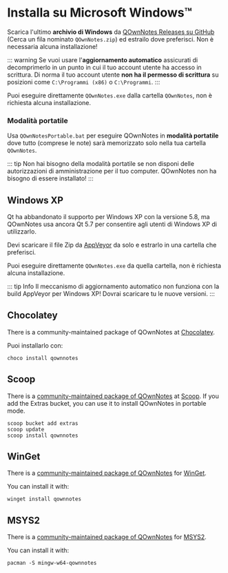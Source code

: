 # Installa su Microsoft Windows™

Scarica l'ultimo **archivio di Windows** da [QOwnNotes Releases su GitHub](https://github.com/pbek/QOwnNotes/releases) (Cerca un fila nominato `QOwnNotes.zip`) ed estrailo dove preferisci. Non è necessaria alcuna installazione!

::: warning
Se vuoi usare l'**aggiornamento automatico** assicurati di decomprimerlo in un punto in cui il tuo account utente ha accesso in scrittura. Di norma il tuo account utente **non ha il permesso di scrittura** su posizioni come `C:\Programmi (x86)` o `C:\Programmi`.
:::

Puoi eseguire direttamente `QOwnNotes.exe` dalla cartella `QOwnNotes`, non è richiesta alcuna installazione.

### Modalità portatile

Usa `QOwnNotesPortable.bat` per eseguire QOwnNotes in **modalità portatile** dove tutto (comprese le note) sarà memorizzato solo nella tua cartella `QOwnNotes`.

::: tip
Non hai bisogno della modalità portatile se non disponi delle autorizzazioni di amministrazione per il tuo computer. QOwnNotes non ha bisogno di essere installato!
:::

## Windows XP

Qt ha abbandonato il supporto per Windows XP con la versione 5.8, ma QOwnNotes usa ancora Qt 5.7 per consentire agli utenti di Windows XP di utilizzarlo.

Devi scaricare il file Zip da [AppVeyor](https://ci.appveyor.com/project/pbek/qownnotes/build/artifacts) da solo e estrarlo in una cartella che preferisci.

Puoi eseguire direttamente `QOwnNotes.exe` da quella cartella, non è richiesta alcuna installazione.

::: tip
Info
Il meccanismo di aggiornamento automatico non funziona con la build AppVeyor per Windows XP!
Dovrai scaricare tu le nuove versioni.
:::

## Chocolatey

There is a community-maintained package of QOwnNotes at [Chocolatey](https://chocolatey.org/packages/qownnotes/).

Puoi installarlo con:

```shell
choco install qownnotes
```

## Scoop

There is a [community-maintained package of QOwnNotes](https://github.com/ScoopInstaller/Extras/blob/master/bucket/qownnotes.json) at [Scoop](https://scoop.sh/). If you add the Extras bucket, you can use it to install QOwnNotes in portable mode.

```shell
scoop bucket add extras
scoop update
scoop install qownnotes
```

## WinGet

There is a [community-maintained package of QOwnNotes](https://github.com/microsoft/winget-pkgs/tree/master/manifests/p/pbek/QOwnNotes) for [WinGet](https://github.com/microsoft/winget-cli).

You can install it with:

```shell
winget install qownnotes
```

## MSYS2

There is a [community-maintained package of QOwnNotes](https://packages.msys2.org/base/mingw-w64-qownnotes) for [MSYS2](hhttps://www.msys2.org/).

You can install it with:

```shell
pacman -S mingw-w64-qownnotes
```
